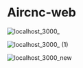 # Aircnc-web

![localhost_3000_](https://user-images.githubusercontent.com/55707579/74460411-9ff01500-4e6b-11ea-86ce-83db32af1663.png)

![localhost_3000_ (1)](https://user-images.githubusercontent.com/55707579/74463620-d8462200-4e70-11ea-975f-9dbf2071aefc.png)

![localhost_3000_new](https://user-images.githubusercontent.com/55707579/74464293-0841f500-4e72-11ea-8d35-e57e7d59ae0b.png)
